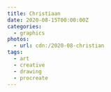 ```yaml
---
title: Christiaan
date: 2020-08-15T00:00:00Z
categories:
  - graphics
photos:
  - url: cdn:/2020-08-christian
tags:
  - art
  - creative
  - drawing
  - procreate
---
```


